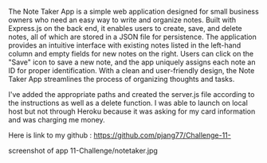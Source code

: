 The Note Taker App is a simple web application designed for small business owners who need an easy way to write and organize notes. Built with Express.js on the back end, it enables users to create, save, and delete notes, all of which are stored in a JSON file for persistence. The application provides an intuitive interface with existing notes listed in the left-hand column and empty fields for new notes on the right. Users can click on the "Save" icon to save a new note, and the app uniquely assigns each note an ID for proper identification. With a clean and user-friendly design, the Note Taker App streamlines the process of organizing thoughts and tasks.

I've added the appropriate paths and created the server.js file according to the instructions as well as a delete function. I was able to launch on local host but not through Heroku because it was asking for my card information and was charging me money.

Here is link to my github : https://github.com/pjang77/Challenge-11-

screenshot of app 11-Challenge/notetaker.jpg
